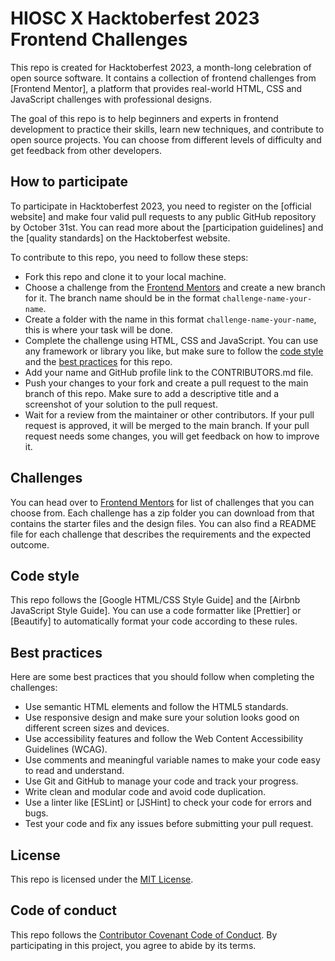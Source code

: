 
# HIOSC X Hacktoberfest 2023 Frontend Challenges

This repo is created for Hacktoberfest 2023, a month-long celebration of open source software. It contains a collection of frontend challenges from [Frontend Mentor], a platform that provides real-world HTML, CSS and JavaScript challenges with professional designs.

The goal of this repo is to help beginners and experts in frontend development to practice their skills, learn new techniques, and contribute to open source projects. You can choose from different levels of difficulty and get feedback from other developers.

## How to participate

To participate in Hacktoberfest 2023, you need to register on the [official website] and make four valid pull requests to any public GitHub repository by October 31st. You can read more about the [participation guidelines] and the [quality standards] on the Hacktoberfest website.

To contribute to this repo, you need to follow these steps:

- Fork this repo and clone it to your local machine.
- Choose a challenge from the [Frontend Mentors](https://www.frontendmentor.io/challenges) and create a new branch for it. The branch name should be in the format `challenge-name-your-name`.
- Create a folder with the name in this format `challenge-name-your-name`, this is where your task will be done.
- Complete the challenge using HTML, CSS and JavaScript. You can use any framework or library you like, but make sure to follow the [code style](#code-style) and the [best practices](#best-practices) for this repo.
- Add your name and GitHub profile link to the CONTRIBUTORS.md file.
- Push your changes to your fork and create a pull request to the main branch of this repo. Make sure to add a descriptive title and a screenshot of your solution to the pull request.
- Wait for a review from the maintainer or other contributors. If your pull request is approved, it will be merged to the main branch. If your pull request needs some changes, you will get feedback on how to improve it.

## Challenges

You can head over to [Frontend Mentors](https://www.frontendmentor.io/challenges) for list of challenges that you can choose from. Each challenge has a zip folder you can download from that contains the starter files and the design files. You can also find a README file for each challenge that describes the requirements and the expected outcome.

## Code style

This repo follows the [Google HTML/CSS Style Guide] and the [Airbnb JavaScript Style Guide]. You can use a code formatter like [Prettier] or [Beautify] to automatically format your code according to these rules.

## Best practices

Here are some best practices that you should follow when completing the challenges:

- Use semantic HTML elements and follow the HTML5 standards.
- Use responsive design and make sure your solution looks good on different screen sizes and devices.
- Use accessibility features and follow the Web Content Accessibility Guidelines (WCAG).
- Use comments and meaningful variable names to make your code easy to read and understand.
- Use Git and GitHub to manage your code and track your progress.
- Write clean and modular code and avoid code duplication.
- Use a linter like [ESLint] or [JSHint] to check your code for errors and bugs.
- Test your code and fix any issues before submitting your pull request.

## License

This repo is licensed under the [MIT License](./LICENSE).

## Code of conduct

This repo follows the [Contributor Covenant Code of Conduct](./CODE_OF_CONDUCT.md). By participating in this project, you agree to abide by its terms.
